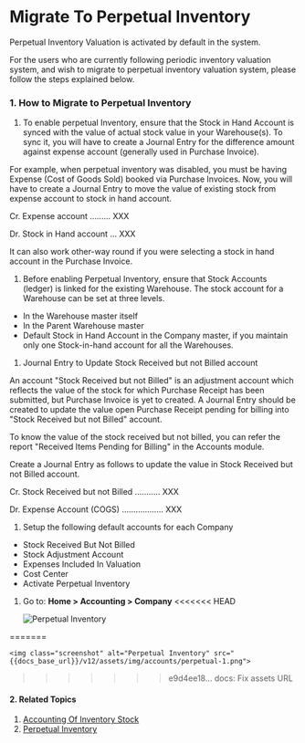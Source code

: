 <!-- add-breadcrumbs -->
# Migrate To Perpetual Inventory

Perpetual Inventory Valuation is activated by default in the system.

For the users who are currently following periodic inventory valuation system, and wish to migrate to perpetual inventory valuation system, please follow the steps explained below.

### 1. How to Migrate to Perpetual Inventory

1. To enable perpetual Inventory, ensure that the Stock in Hand Account is synced with the value of actual stock value in your Warehouse(s). To sync it, you will have to create a Journal Entry for the difference amount against expense account (generally used in Purchase Invoice).

  For example, when perpetual inventory was disabled, you must be having Expense (Cost of Goods Sold) booked via Purchase Invoices. Now, you will have to create a Journal Entry to move the value of existing stock from expense account to stock in hand account.

  Cr. Expense account ......... XXX
  
  Dr. Stock in Hand account ... XXX

  It can also work other-way round if you were selecting a stock in hand account in the Purchase Invoice.

1. Before enabling Perpetual Inventory, ensure that Stock Accounts (ledger) is linked for the existing Warehouse. The stock account for a Warehouse can be set at three levels.

  * In the Warehouse master itself
  * In the Parent Warehouse master
  * Default Stock in Hand Account in the Company master, if you maintain only one Stock-in-hand account for all the Warehouses.

1. Journal Entry to Update Stock Received but not Billed account

  An account "Stock Received but not Billed" is an adjustment account which reflects the value of the stock for which Purchase Receipt has been submitted, but Purchase Invoice is yet to created. A Journal Entry should be created to update the value open Purchase Receipt pending for billing into "Stock Received but not Billed" account.

  To know the value of the stock received but not billed, you can refer the report "Received Items Pending for Billing" in the Accounts module.

  Create a Journal Entry as follows to update the value in Stock Received but not Billed account.

  Cr. Stock Received but not Billed ........... XXX
  
  Dr. Expense Account (COGS) .................. XXX

1. Setup the following default accounts for each Company 

  * Stock Received But Not Billed
  * Stock Adjustment Account
  * Expenses Included In Valuation
  * Cost Center
  * Activate Perpetual Inventory

1. Go to: **Home > Accounting > Company**
<<<<<<< HEAD
    
    <img class="screenshot" alt="Perpetual Inventory" src="{{docs_base_url}}/assets/img/accounts/perpetual-1.png">
=======

    <img class="screenshot" alt="Perpetual Inventory" src="{{docs_base_url}}/v12/assets/img/accounts/perpetual-1.png">
>>>>>>> e9d4ee18... docs: Fix assets URL

#### 2. Related Topics
1. [Accounting Of Inventory Stock](/docs/user/manual/en/stock/accounting-of-inventory-stock)
1. [Perpetual Inventory](/docs/user/manual/en/stock/perpetual-inventory)